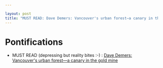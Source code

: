 ```yaml
---

layout: post
title: "MUST READ: Dave Demers: Vancouver's urban forest—a canary in the gold mine"
---
```


# Pontifications

* MUST READ (depressing but reality bites :-) : [Dave Demers: Vancouver's urban forest—a canary in the gold mine](https://www.straight.com/news/1302376/dave-demers-vancouvers-urban-forest-canary-gold-mine)

